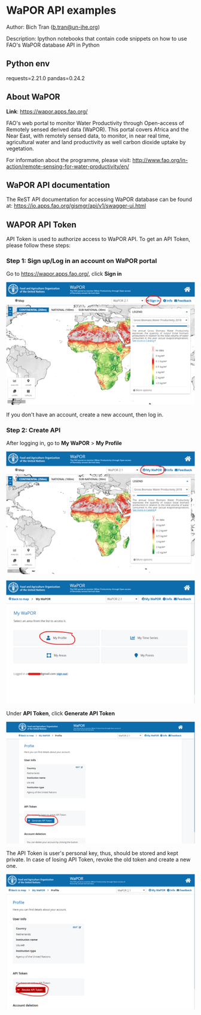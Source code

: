 # WaPOR API examples

Author: Bich Tran (b.tran@un-ihe.org)

Description: Ipython notebooks that contain code snippets on how to use FAO's WaPOR database API in Python

## Python env

requests=2.21.0
pandas=0.24.2

## About WaPOR

**Link**: https://wapor.apps.fao.org/

FAO's web portal to monitor Water Productivity through Open-access of Remotely sensed derived data (WaPOR). 
This portal covers Africa and the Near East, with remotely sensed data, to monitor, in near real time, agricultural water and land productivity as well carbon dioxide uptake by vegetation.

For information about the programme, please visit: http://www.fao.org/in-action/remote-sensing-for-water-productivity/en/

## WaPOR API documentation

The ReST API documentation for accessing WaPOR database can be found at: https://io.apps.fao.org/gismgr/api/v1/swagger-ui.html

## WAPOR API Token

API Token is used to authorize access to WaPOR API. To get an API Token, please follow these steps:

### Step 1: Sign up/Log in an account on WaPOR portal

Go to https://wapor.apps.fao.org/, click **Sign in**

![](/img/1_signin.png)

If you don't have an account, create a new account, then log in.

### Step 2: Create API

After logging in, go to **My WaPOR** > **My Profile** 

![](/img/2_mywapor.png)

![](/img/3_myprofile.png)

Under **API Token**, click **Generate API Token**

![](/img/4_generatetoken.png)

The API Token is user's personal key, thus, should be stored and kept private. In case of losing API Token, revoke the old token and create a new one.

![](/img/5_revoketoken.png)


